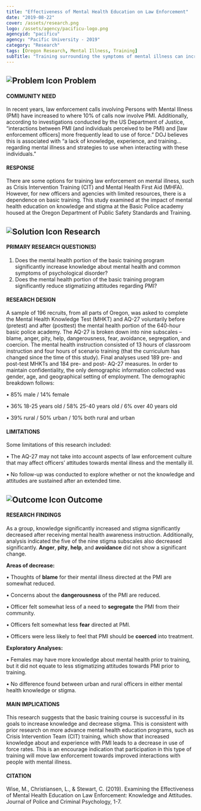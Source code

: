 ```yaml
---
title: "Effectiveness of Mental Health Education on Law Enforcement"
date: "2019-08-22"
cover: /assets/research.png
logo: /assets/agency/pacificu-logo.png
agencyid: "pacificu"
agency: "Pacific University - 2019"
category: "Research"
tags: [Oregon Research, Mental Illness, Training]
subTitle: "Training surrounding the symptoms of mental illness can increase an officer’s general mental health knowledge, as well as reduce the stigmas associated with people with mental illness."
---
```

## ![Problem Icon](https://github.com/google/material-design-icons/raw/master/alert/1x_web/ic_error_outline_black_48dp.png "Problem") Problem
#### COMMUNITY NEED
In recent years, law enforcement calls involving Persons with Mental Illness (PMI) have increased to where 10% of calls now involve PMI. Additionally, according to investigations conducted by the US Department of Justice, “interactions between PMI (and individuals perceived to be PMI) and [law enforcement officers] more frequently lead to use of force.” DOJ believes this is associated with “a lack of knowledge, experience, and training…regarding mental illness and strategies to use when interacting with these individuals.”
#### RESPONSE
There are some options for training law enforcement on mental illness, such as Crisis Intervention Training (CIT) and Mental Health First Aid (MHFA). However, for new officers and agencies with limited resources, there is a dependence on basic training. This study examined at the impact of mental health education on knowledge and stigma at the Basic Police academy housed at the Oregon Department of Public Safety Standards and Training.
## ![Solution Icon](https://github.com/google/material-design-icons/raw/master/action/1x_web/ic_lightbulb_outline_black_48dp.png "Solution") Research
#### PRIMARY RESEARCH QUESTION(S)
1.	Does the mental health portion of the basic training program significantly increase knowledge about mental health and common symptoms of psychological disorder?
2.	Does the mental health portion of the basic training program significantly reduce stigmatizing attitudes regarding PMI?
#### RESEARCH DESIGN
A sample of 196 recruits, from all parts of Oregon, was asked to complete the Mental Health Knowledge Test (MHKT) and AQ-27 voluntarily before (pretest) and after (posttest) the mental health portion of the 640-hour basic police academy. The AQ-27 is broken down into nine subscales – blame, anger, pity, help, dangerousness, fear, avoidance, segregation, and coercion.
The mental health instruction consisted of 13 hours of classroom instruction and four hours of scenario training (that the curriculum has changed since the time of this study). Final analyses used 189 pre- and post-test MHKTs and 184 pre- and post- AQ-27 measures. 
In order to maintain confidentiality, the only demographic information collected was gender, age, and geographical setting of employment. The demographic breakdown follows:

•	85% male / 14% female

•	36% 18-25 years old / 58% 25-40 years old / 6% over 40 years old

•	39% rural / 50% urban / 10% both rural and urban

#### LIMITATIONS
Some limitations of this research included:

•	The AQ-27 may not take into account aspects of law enforcement culture that may affect officers’ attitudes towards mental illness and the mentally ill.

•	No follow-up was conducted to explore whether or not the knowledge and attitudes are sustained after an extended time.
## ![Outcome Icon](https://github.com/google/material-design-icons/raw/master/action/1x_web/ic_view_list_black_48dp.png "Outcome") Outcome
#### RESEARCH FINDINGS
As a group, knowledge significantly increased and stigma significantly decreased after receiving mental health awareness instruction. Additionally, analysis indicated the five of the nine stigma subscales also decreased significantly. **Anger**, **pity**, **help**, and **avoidance** did not show a significant change. 

**Areas of decrease:**

•	Thoughts of **blame** for their mental illness directed at the PMI are somewhat reduced.

•	Concerns about the **dangerousness** of the PMI are reduced.

•	Officer felt somewhat less of a need to **segregate** the PMI from their community.

•	Officers felt somewhat less **fear** directed at PMI.

•	Officers were less likely to feel that PMI should be **coerced** into treatment.

**Exploratory Analyses:**

•	Females may have more knowledge about mental health prior to training, but it did not equate to less stigmatizing attitudes towards PMI prior to training.

•	No difference found between urban and rural officers in either mental health knowledge or stigma.
#### MAIN IMPLICATIONS
This research suggests that the basic training course is successful in its goals to increase knowledge and decrease stigma. This is consistent with prior research on more advance mental health education programs, such as Crisis Intervention Team (CIT) training, which show that increased knowledge about and experience with PMI leads to a decrease in use of force rates.
This is an encourage indication that participation in this type of training will move law enforcement towards improved interactions with people with mental illness.
#### CITATION
Wise, M., Christiansen, L., & Stewart, C. (2019). Examining the Effectiveness of Mental Health Education on Law Enforcement: Knowledge and Attitudes. Journal of Police and Criminal Psychology, 1-7.
